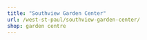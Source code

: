 ```yaml
---
title: "Southview Garden Center"
url: /west-st-paul/southview-garden-center/
shop: garden centre
---
```


